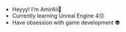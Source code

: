 -  Heyyy! I'm AmirAli🙂
- Currently learning Unreal Engine 4😗
- Have obsession with game development 👽


<!---
lordipio/lordipio is a ✨ special ✨ repository because its `README.md` (this file) appears on your GitHub profile.
You can click the Preview link to take a look at your changes.
--->
